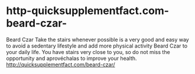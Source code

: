# http-quicksupplementfact.com-beard-czar-
Beard Czar Take the stairs whenever possible is a very good and easy way to avoid a sedentary lifestyle and add more physical activity Beard Czar  to your daily life. You have stairs very close to you, so do not miss the opportunity and aprovéchalas to improve your health.  
http://quicksupplementfact.com/beard-czar/
